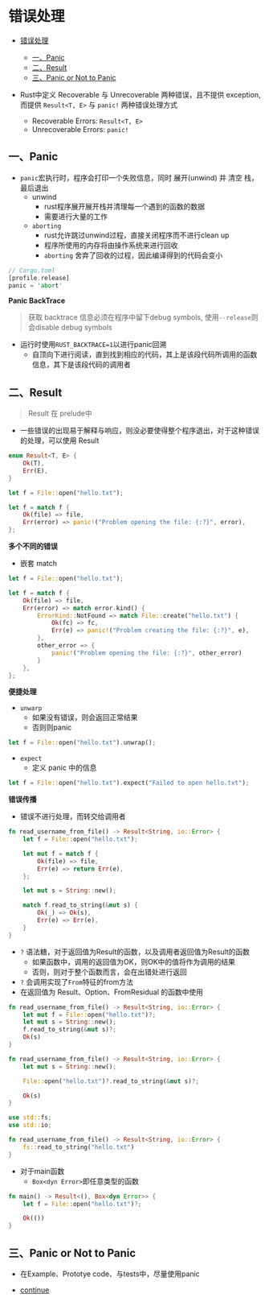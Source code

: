 # 错误处理

- [错误处理](#错误处理)
  - [一、Panic](#一panic)
  - [二、Result](#二result)
  - [三、Panic or Not to Panic](#三panic-or-not-to-panic)

- Rust中定义 Recoverable 与 Unrecoverable 两种错误，且不提供 exception, 而提供 `Result<T, E>` 与 `panic!` 两种错误处理方式
  - Recoverable Errors: `Result<T, E>`
  - Unrecoverable Errors: `panic!`

## 一、Panic

- `panic`宏执行时，程序会打印一个失败信息，同时 展开(unwind) 并 清空 栈，最后退出
  - unwind
    - rust程序展开展开栈并清理每一个遇到的函数的数据
    - 需要进行大量的工作
  - `aborting`
    - rust允许跳过unwind过程，直接关闭程序而不进行clean up
    - 程序所使用的内存将由操作系统来进行回收
    - `aborting` 舍弃了回收的过程，因此编译得到的代码会变小

```rust
// Cargo.toml
[profile.release]
panic = 'abort'
```

**Panic BackTrace**

> 获取 backtrace 信息必须在程序中留下debug symbols, 使用`--release`则会disable debug symbols

- 运行时使用`RUST_BACKTRACE=1`以进行panic回溯
  - 自顶向下进行阅读，直到找到相应的代码，其上是该段代码所调用的函数信息，其下是该段代码的调用者

## 二、Result

> Result 在 prelude中

- 一些错误的出现易于解释与响应，则没必要使得整个程序退出，对于这种错误的处理，可以使用 Result

```rust
enum Result<T, E> {
    Ok(T),
    Err(E),
}

let f = File::open("hello.txt");

let f = match f {
    Ok(file) => file,
    Err(error) => panic!("Problem opening the file: {:?}", error),
};
```

**多个不同的错误**

- 嵌套 match

```rust
let f = File::open("hello.txt");

let f = match f {
    Ok(file) => file,
    Err(error) => match error.kind() {
        ErrorKind::NotFound => match File::create("hello.txt") {
            Ok(fc) => fc,
            Err(e) => panic!("Problem creating the file: {:?}", e),
        },
        other_error => {
            panic!("Problem opening the file: {:?}", other_error)
        }
    },
};
```

**便捷处理**

- `unwarp`
  - 如果没有错误，则会返回正常结果
  - 否则则panic

```rust
let f = File::open("hello.txt").unwrap();
```

- `expect`
  - 定义 panic 中的信息

```rust
let f = File::open("hello.txt").expect("Failed to open hello.txt");
```

**错误传播**

- 错误不进行处理，而转交给调用者

```rust
fn read_username_from_file() -> Result<String, io::Error> {
    let f = File::open("hello.txt");

    let mut f = match f {
        Ok(file) => file,
        Err(e) => return Err(e),
    };

    let mut s = String::new();

    match f.read_to_string(&mut s) {
        Ok(_) => Ok(s),
        Err(e) => Err(e),
    }
}
```

- `?` 语法糖，对于返回值为Result的函数，以及调用者返回值为Result的函数
  - 如果函数中，调用的返回值为OK，则OK中的值将作为调用的结果
  - 否则，则对于整个函数而言，会在出错处进行返回
- `?` 会调用实现了`From`特征的from方法
- 在返回值为 Result、Option、FromResidual 的函数中使用

```rust
fn read_username_from_file() -> Result<String, io::Error> {
    let mut f = File::open("hello.txt")?;
    let mut s = String::new();
    f.read_to_string(&mut s)?;
    Ok(s)
}

fn read_username_from_file() -> Result<String, io::Error> {
    let mut s = String::new();

    File::open("hello.txt")?.read_to_string(&mut s)?;

    Ok(s)
}

use std::fs;
use std::io;

fn read_username_from_file() -> Result<String, io::Error> {
    fs::read_to_string("hello.txt")
}
```

- 对于main函数
  - `Box<dyn Error>`即任意类型的函数

```rust
fn main() -> Result<(), Box<dyn Error>> {
    let f = File::open("hello.txt")?;

    Ok(())
}
```


## 三、Panic or Not to Panic

- 在Example、Prototye code、与tests中，尽量使用panic

- [continue](https://doc.rust-lang.org/book/ch09-03-to-panic-or-not-to-panic.html)